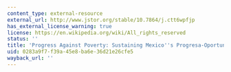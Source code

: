 ```yaml
---
content_type: external-resource
external_url: http://www.jstor.org/stable/10.7864/j.ctt6wpfjp
has_external_license_warning: true
license: https://en.wikipedia.org/wiki/All_rights_reserved
status: ''
title: 'Progress Against Poverty: Sustaining Mexico''s Progresa-Oportunidades Program'
uid: 0283a9f7-f39a-45e8-ba6e-36d21e26cfe5
wayback_url: ''
---
```

